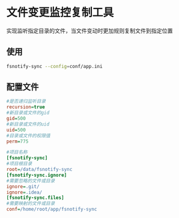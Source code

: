 # 文件变更监控复制工具

实现监听指定目录的文件，当文件变动时更加规则复制文件到指定位置

## 使用

```bash
fsnotify-sync --config=conf/app.ini
```

## 配置文件

```ini
#是否递归监听目录
recursion=true
#新目录或文件的gid
gid=500
#新目录或文件的uid
uid=500
#目录或文件的权限值
perm=775

#项目名称
[fsnotify-sync]
#项目根目录
root=/data/fsnotify-sync
[fsnotify-sync.ignore]
#需要忽略的文件或目录
ignore=.git/
ignore=.idea/
[fsnotify-sync.files]
#需要映射的文件或目录
conf=/home/root/app/fsnotify-sync
```

